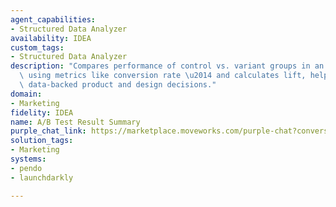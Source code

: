 ```yaml
---
agent_capabilities:
- Structured Data Analyzer
availability: IDEA
custom_tags:
- Structured Data Analyzer
description: "Compares performance of control vs. variant groups in an A/B test \u2014\
  \ using metrics like conversion rate \u2014 and calculates lift, helping teams make\
  \ data-backed product and design decisions."
domain:
- Marketing
fidelity: IDEA
name: A/B Test Result Summary
purple_chat_link: https://marketplace.moveworks.com/purple-chat?conversation=%7B%22messages%22%3A%5B%7B%22parts%22%3A%5B%7B%22richText%22%3A%22%3Cp+xmlns%3D%5C%22http%3A%2F%2Fwww.w3.org%2F1999%2Fxhtml%5C%22%3EWhat+were+the+results+of+the+A%2FB+test+on+the+homepage+redesign%3F+Did+the+new+version+lead+to+more+sign-ups%3F%3C%2Fp%3E%22%7D%5D%2C%22role%22%3A%22user%22%7D%2C%7B%22parts%22%3A%5B%7B%22richText%22%3A%22%3Cp%3EI+found+a+few+A%2FB+tests+related+to+%27homepage+redesign%27.+Which+one+are+you+referring+to%3F%3C%2Fp%3E%3Cp%3E1.+Homepage+Redesign+Q2+2024%3C%2Fp%3E%3Cp%3E2.+Homepage+CTA+Button+Color+Test%3C%2Fp%3E%22%7D%5D%2C%22role%22%3A%22assistant%22%7D%2C%7B%22parts%22%3A%5B%7B%22richText%22%3A%22%3Cp%3EFirst+one%3C%2Fp%3E%22%7D%5D%2C%22role%22%3A%22user%22%7D%2C%7B%22parts%22%3A%5B%7B%22reasoningSteps%22%3A%5B%7B%22richText%22%3A%22%3Cp+xmlns%3D%5C%22http%3A%2F%2Fwww.w3.org%2F1999%2Fxhtml%5C%22%3EFound+feature+flag+%3Cb%3Ehomepage-redesign-q2-2024%3C%2Fb%3E+in+%3Cb%3ELaunchDarkly%3C%2Fb%3E%3C%2Fp%3E%22%2C%22status%22%3A%22success%22%7D%2C%7B%22richText%22%3A%22%3Cp+xmlns%3D%5C%22http%3A%2F%2Fwww.w3.org%2F1999%2Fxhtml%5C%22%3EFetching+user+cohorts+and+sign-up+events+from+%3Cb%3EPendo%3C%2Fb%3E%3C%2Fp%3E%22%2C%22status%22%3A%22success%22%7D%2C%7B%22richText%22%3A%22%3Cp+xmlns%3D%5C%22http%3A%2F%2Fwww.w3.org%2F1999%2Fxhtml%5C%22%3EGenerating+Python+script+to+compare+conversion+rates%3C%2Fp%3E%22%2C%22status%22%3A%22success%22%7D%2C%7B%22richText%22%3A%22%3Cp+xmlns%3D%5C%22http%3A%2F%2Fwww.w3.org%2F1999%2Fxhtml%5C%22%3EAnalyzing+results...%3C%2Fp%3E%22%2C%22status%22%3A%22pending%22%7D%5D%7D%2C%7B%22apiBlock%22%3A%7B%22code%22%3A%22%7B%5Cn++%5C%22script%5C%22%3A+%5C%22import+pandas+as+pd%5C%5Cnfrom+scipy+import+stats%5C%5Cn%5C%5Cn%23+Step+1%3A+Get+data+from+previous+actions%5C%5Cn%23+This+data+is+passed+from+the+Pendo+and+LaunchDarkly+API+calls%5C%5Cnlaunchdarkly_flag_data+%3D+actions.launchdarkly_1.get_feature_flag_details.response%5C%5Cnpendo_events_data+%3D+actions.pendo_1.get_events.response%5C%5Cn%5C%5Cn%23+Step+2%3A+Create+DataFrames+from+the+retrieved+data%5C%5Cncontrol_users+%3D+pd.DataFrame%28launchdarkly_flag_data.body.users.control_group%29%5C%5Cnvariant_users+%3D+pd.DataFrame%28launchdarkly_flag_data.body.users.variant_group%29%5C%5Cnsignup_events+%3D+pd.DataFrame%28pendo_events_data.body.events.signups%29%5C%5Cn%5C%5Cn%23+Step+3%3A+Calculate+conversion+rates%5C%5Cncontrol_conversions+%3D+len%28pd.merge%28control_users%2C+signup_events%2C+on%3D%27user_id%27%29%29%5C%5Cnvariant_conversions+%3D+len%28pd.merge%28variant_users%2C+signup_events%2C+on%3D%27user_id%27%29%29%5C%5Cn%5C%5Cncontrol_total+%3D+len%28control_users%29%5C%5Cnvariant_total+%3D+len%28variant_users%29%5C%5Cn%5C%5Cncontrol_rate+%3D+control_conversions+%2F+control_total%5C%5Cnvariant_rate+%3D+variant_conversions+%2F+variant_total%5C%5Cn%5C%5Cn%23+Step+4%3A+Calculate+lift+and+confidence%5C%5Cnlift+%3D+%28%28variant_rate+-+control_rate%29+%2F+control_rate%29%5C%5Cn%5C%5Cnconversions+%3D+%5Bcontrol_conversions%2C+variant_conversions%5D%5C%5Cntotals+%3D+%5Bcontrol_total%2C+variant_total%5D%5C%5Cn_chi2%2C+p_value%2C+_dof%2C+_expected+%3D+stats.chi2_contingency%28%5Bconversions%2C+totals%5D%29%5C%5Cnconfidence+%3D+1+-+p_value%5C%5Cn%5C%5Cn%23+Step+5%3A+Return+results+as+a+JSON+object%5C%5Cnresults+%3D+%7B%5C%5Cn++%27control_rate%27%3A+f%27%7Bcontrol_rate%3A.4f%7D%27%2C%5C%5Cn++%27variant_rate%27%3A+f%27%7Bvariant_rate%3A.4f%7D%27%2C%5C%5Cn++%27lift%27%3A+f%27%7Blift%3A.3f%7D%27%2C%5C%5Cn++%27confidence%27%3A+f%27%7Bconfidence%3A.2f%7D%27%5C%5Cn%7D%5C%5Cn%5C%5Cnprint%28results%29%5C%22%5Cn%7D%22%2C%22caption%22%3A%22This+script+was+generated+to+analyze+the+A%2FB+test+results+by+comparing+user+cohorts+from+Pendo+against+the+feature+flag+data+from+LaunchDarkly.%22%2C%22connectorName%22%3A%22python%22%2C%22title%22%3A%22Generated+Python+Script%22%7D%7D%2C%7B%22richText%22%3A%22%3Cp+xmlns%3D%5C%22http%3A%2F%2Fwww.w3.org%2F1999%2Fxhtml%5C%22%3EThe+new+homepage+design+resulted+in+a+%3Cb%3E15.7%25+lift%3C%2Fb%3E+in+user+sign-ups.+Here+are+the+details+of+the+A%2FB+test%3A%3C%2Fp%3E%3Cul+xmlns%3D%5C%22http%3A%2F%2Fwww.w3.org%2F1999%2Fxhtml%5C%22%3E%3Cli%3E%3Cb%3EControl+Conversion+Rate%3A%3C%2Fb%3E+5.20%25%3C%2Fli%3E%3Cli%3E%3Cb%3EVariant+Conversion+Rate%3A%3C%2Fb%3E+6.02%25%3C%2Fli%3E%3Cli%3E%3Cb%3ELift%3A%3C%2Fb%3E+%2B15.7%25%3C%2Fli%3E%3Cli%3E%3Cb%3EConfidence%3A%3C%2Fb%3E+98%25%3C%2Fli%3E%3C%2Ful%3E%22%7D%2C%7B%22citations%22%3A%5B%7B%22citationTitle%22%3A%22homepage-redesign-q2-2024%22%2C%22connectorName%22%3A%22launchdarkly%22%7D%5D%7D%5D%2C%22role%22%3A%22assistant%22%2C%22showFeedbackTray%22%3Atrue%7D%5D%7D
solution_tags:
- Marketing
systems:
- pendo
- launchdarkly

---
```

